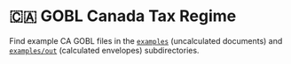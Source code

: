 # 🇨🇦 GOBL Canada Tax Regime

Find example CA GOBL files in the [`examples`](../../examples/ca) (uncalculated documents) and [`examples/out`](../../examples/ca/out) (calculated envelopes) subdirectories.
